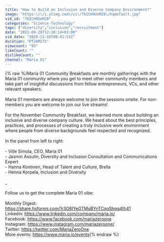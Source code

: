 ```yaml
---
title: "How to Build an Inclusive and Diverse Company Environment?"
image: "https:\/\/i.ytimg.com\/vi\/T6ICH9UoM28\/hqdefault.jpg"
vid_id: "T6ICH9UoM28"
categories: "Science-Technology"
tags: ["diversity","inclusion","recruitment"]
date: "2021-09-28T12:20:14+03:00"
vid_date: "2020-11-10T08:41:53Z"
duration: "PT38M27S"
viewcount: "93"
likeCount: ""
dislikeCount: ""
channel: "Maria 01"
---
```

{% raw %}Maria 01 Community Breakfasts are monthly gatherings with the Maria 01 community  where you get to meet other community members and take part of insightful discussions from fellow entrepreneurs, VCs, and other relevant speakers.<br /><br />Maria 01 members are always welcome to join the sessions onsite. For non-members you are welcome to join our live streams!<br /><br />For the November Community Breakfast, we learned more about building an inclusive and diverse company culture. We heard about the best principles, practices, and processes of creating a truly inclusive work environment where people from diverse backgrounds feel respected and recognized.<br /><br />In the panel from left to right: <br /><br />- Ville Simola, CEO, Maria 01 <br />- Jasmin Assulin, Diversity and Inclusion Consultation and Communications Expert<br />- Hanna Kontinen, Head of Talent and Culture, Brella<br />- Henna Korpela, Inclusion and Diversity <br /><br />_<br /><br />Follow us to get the complete Maria 01 vibe: <br /><br />Monthly Digest: <a rel="nofollow" target="blank" href="https://share.hsforms.com/1r3O6IYeGTMuBYnTCqoShqg4th41">https://share.hsforms.com/1r3O6IYeGTMuBYnTCqoShqg4th41</a><br />Linkedin: <a rel="nofollow" target="blank" href="https://www.linkedin.com/company/maria.io/">https://www.linkedin.com/company/maria.io/</a><br />Facebook: <a rel="nofollow" target="blank" href="https://www.facebook.com/mariazeroone">https://www.facebook.com/mariazeroone</a><br />Instagram: <a rel="nofollow" target="blank" href="https://www.instagram.com/mariazeroone/">https://www.instagram.com/mariazeroone/</a><br />Twitter: <a rel="nofollow" target="blank" href="https://twitter.com/MariaZeroOne">https://twitter.com/MariaZeroOne</a><br />More events: <a rel="nofollow" target="blank" href="https://www.maria.io/events">https://www.maria.io/events</a>{% endraw %}
